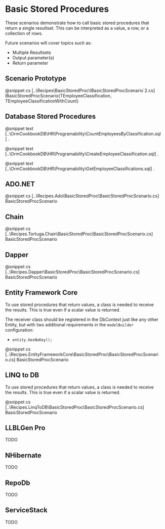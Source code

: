 ﻿# Basic Stored Procedures

These scenarios demonstrate how to call basic stored procedures that return a single resultset. This can be interpreted as a value, a row, or a collection of rows. 

Future scenarios will cover topics such as:

* Multiple Resultsets
* Output parameter(s)
* Return parameter

## Scenario Prototype

@snippet cs [..\Recipes\BasicStoredProc\IBasicStoredProcScenario`2.cs] IBasicStoredProcScenario{TEmployeeClassification, TEmployeeClassificationWithCount}

## Database Stored Procedures

@snippet text [..\OrmCookbookDB\HR\Programability\CountEmployeesByClassification.sql] .

@snippet text [..\OrmCookbookDB\HR\Programability\CreateEmployeeClassification.sql] .

@snippet text [..\OrmCookbookDB\HR\Programability\GetEmployeeClassifications.sql] .

## ADO.NET

@snippet cs [..\Recipes.Ado\BasicStoredProc\BasicStoredProcScenario.cs] BasicStoredProcScenario

## Chain

@snippet cs [..\Recipes.Tortuga.Chain\BasicStoredProc\BasicStoredProcScenario.cs] BasicStoredProcScenario

## Dapper

@snippet cs [..\Recipes.Dapper\BasicStoredProc\BasicStoredProcScenario.cs] BasicStoredProcScenario

## Entity Framework Core

To use stored procedures that return values, a class is needed to receive the results. This is true even if a scalar value is returned.

The receiver class should be registered in the DbContext just like any other Entity, but with two additional requirements in the `modelBuilder` configuration:

* `entity.HasNoKey();`

@snippet cs [..\Recipes.EntityFrameworkCore\BasicStoredProc\BasicStoredProcScenario.cs] BasicStoredProcScenario

## LINQ to DB

To use stored procedures that return values, a class is needed to receive the results. This is true even if a scalar value is returned.

@snippet cs [..\Recipes.LinqToDB\BasicStoredProc\BasicStoredProcScenario.cs] BasicStoredProcScenario

## LLBLGen Pro 

TODO

## NHibernate

TODO

## RepoDb

TODO

## ServiceStack

TODO
